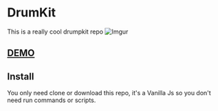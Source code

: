 # DrumKit
This is a really cool drumpkit repo
![Imgur](https://i.imgur.com/FfiZPDp.png)
## [DEMO](https://jcmexdev.github.io/DrumKit/)
## Install
You only need clone or download this repo, it's a Vanilla Js so you don't need run commands or scripts.
